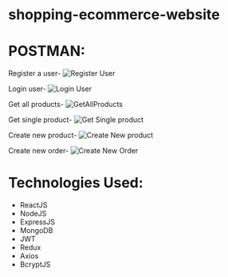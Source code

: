 # shopping-ecommerce-website

# POSTMAN:
Register a user-
![Register User](https://user-images.githubusercontent.com/87365673/235323553-13eeb8db-1b5d-4c76-a6c9-db368d4d69ca.png)

Login user-
![Login User](https://user-images.githubusercontent.com/87365673/235323564-1f427bd7-24d8-4256-bd9c-edfa449ccdb9.png)

Get all products-
![GetAllProducts](https://user-images.githubusercontent.com/87365673/235323577-2c056fee-1a66-4946-99ab-e4a5581f468f.png)

Get single product-
![Get Single product](https://user-images.githubusercontent.com/87365673/235323588-e189b385-90ae-4630-871c-417de454ae72.png)

Create new product-
![Create New product](https://user-images.githubusercontent.com/87365673/235323594-75bd9f03-124e-4e5a-9c40-7447d2be5c33.png)

Create new order-
![Create New Order](https://user-images.githubusercontent.com/87365673/235323602-e2c7ed1e-7fd4-4b93-8162-40f98bc02f8c.png)

# Technologies Used:
 - ReactJS
 - NodeJS
 - ExpressJS
 - MongoDB
 - JWT
 - Redux
 - Axios
 - BcryptJS
